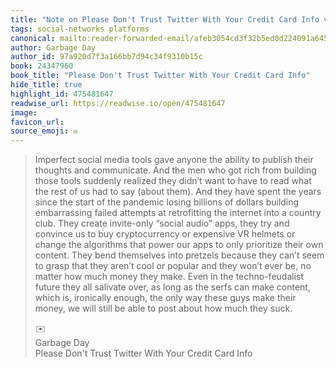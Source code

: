 ```yaml
---
title: "Note on Please Don't Trust Twitter With Your Credit Card Info via Garbage Day"
tags: social-networks platforms
canonical: mailto:reader-forwarded-email/afeb3054cd3f32b5ed0d224091a64514
author: Garbage Day
author_id: 97a920d7f3a166bb7d94c34f9310b15c
book: 24347960
book_title: "Please Don't Trust Twitter With Your Credit Card Info"
hide_title: true
highlight_id: 475481647
readwise_url: https://readwise.io/open/475481647
image: 
favicon_url: 
source_emoji: ✉️
---
```


> Imperfect social media tools gave anyone the ability to publish their thoughts and communicate. And the men who got rich from building those tools suddenly realized they didn’t want to have to read what the rest of us had to say (about them). And they have spent the years since the start of the pandemic losing billions of dollars building embarrassing failed attempts at retrofitting the internet into a country club. They create invite-only “social audio” apps, they try and convince us to buy cryptocurrency or expensive VR helmets or change the algorithms that power our apps to only prioritize their own content. They bend themselves into pretzels because they can’t seem to grasp that they aren’t cool or popular and they won’t ever be, no matter how much money they make. Even in the techno-feudalist future they all salivate over, as long as the serfs can make content, which is, ironically enough, the only way these guys make their money, we will still be able to post about how much they suck.
> <div class="quoteback-footer"><div class="quoteback-avatar"><span class="mini-emoji"> ✉️</span></div><div class="quoteback-metadata"><div class="metadata-inner"><span style="display:none">FROM:</span><div aria-label="Garbage Day" class="quoteback-author"> Garbage Day</div><div aria-label="Please Don't Trust Twitter With Your Credit Card Info" class="quoteback-title"> Please Don't Trust Twitter With Your Credit Card Info</div></div></div></div>